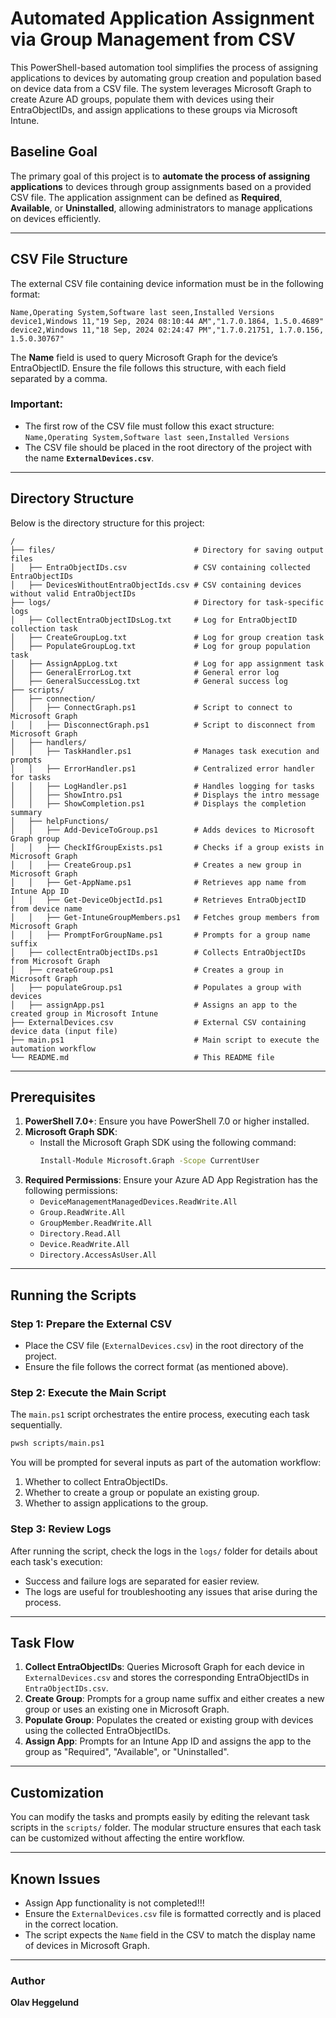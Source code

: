 # Automated Application Assignment via Group Management from CSV

This PowerShell-based automation tool simplifies the process of assigning applications to devices by automating group creation and population based on device data from a CSV file. The system leverages Microsoft Graph to create Azure AD groups, populate them with devices using their EntraObjectIDs, and assign applications to these groups via Microsoft Intune.

## Baseline Goal

The primary goal of this project is to **automate the process of assigning applications** to devices through group assignments based on a provided CSV file. The application assignment can be defined as **Required**, **Available**, or **Uninstalled**, allowing administrators to manage applications on devices efficiently.

---

## CSV File Structure

The external CSV file containing device information must be in the following format:

```
Name,Operating System,Software last seen,Installed Versions
device1,Windows 11,"19 Sep, 2024 08:10:44 AM","1.7.0.1864, 1.5.0.4689"
device2,Windows 11,"18 Sep, 2024 02:24:47 PM","1.7.0.21751, 1.7.0.156, 1.5.0.30767"
```

The **Name** field is used to query Microsoft Graph for the device’s EntraObjectID. Ensure the file follows this structure, with each field separated by a comma.

### Important:
- The first row of the CSV file must follow this exact structure:  
  `Name,Operating System,Software last seen,Installed Versions`
- The CSV file should be placed in the root directory of the project with the name **`ExternalDevices.csv`**.

---

## Directory Structure

Below is the directory structure for this project:

```
/
├── files/                               # Directory for saving output files
│   ├── EntraObjectIDs.csv               # CSV containing collected EntraObjectIDs
│   ├── DevicesWithoutEntraObjectIds.csv # CSV containing devices without valid EntraObjectIDs
├── logs/                                # Directory for task-specific logs
│   ├── CollectEntraObjectIDsLog.txt     # Log for EntraObjectID collection task
│   ├── CreateGroupLog.txt               # Log for group creation task
│   ├── PopulateGroupLog.txt             # Log for group population task
│   ├── AssignAppLog.txt                 # Log for app assignment task
│   ├── GeneralErrorLog.txt              # General error log
│   ├── GeneralSuccessLog.txt            # General success log
├── scripts/
│   ├── connection/
│   │   ├── ConnectGraph.ps1             # Script to connect to Microsoft Graph
│   │   ├── DisconnectGraph.ps1          # Script to disconnect from Microsoft Graph
│   ├── handlers/
│   │   ├── TaskHandler.ps1              # Manages task execution and prompts
│   │   ├── ErrorHandler.ps1             # Centralized error handler for tasks
│   │   ├── LogHandler.ps1               # Handles logging for tasks
│   │   ├── ShowIntro.ps1                # Displays the intro message
│   │   ├── ShowCompletion.ps1           # Displays the completion summary
│   ├── helpFunctions/
│   │   ├── Add-DeviceToGroup.ps1        # Adds devices to Microsoft Graph group
│   │   ├── CheckIfGroupExists.ps1       # Checks if a group exists in Microsoft Graph
│   │   ├── CreateGroup.ps1              # Creates a new group in Microsoft Graph
│   │   ├── Get-AppName.ps1              # Retrieves app name from Intune App ID
│   │   ├── Get-DeviceObjectId.ps1       # Retrieves EntraObjectID from device name
│   │   ├── Get-IntuneGroupMembers.ps1   # Fetches group members from Microsoft Graph
│   │   ├── PromptForGroupName.ps1       # Prompts for a group name suffix
│   ├── collectEntraObjectIDs.ps1        # Collects EntraObjectIDs from Microsoft Graph
│   ├── createGroup.ps1                  # Creates a group in Microsoft Graph
│   ├── populateGroup.ps1                # Populates a group with devices
│   ├── assignApp.ps1                    # Assigns an app to the created group in Microsoft Intune
├── ExternalDevices.csv                  # External CSV containing device data (input file)
├── main.ps1                             # Main script to execute the automation workflow
└── README.md                            # This README file
```

---

## Prerequisites

1. **PowerShell 7.0+**: Ensure you have PowerShell 7.0 or higher installed.
2. **Microsoft Graph SDK**:
   - Install the Microsoft Graph SDK using the following command:
     ```bash
     Install-Module Microsoft.Graph -Scope CurrentUser
     ```
3. **Required Permissions**: Ensure your Azure AD App Registration has the following permissions:
   - `DeviceManagementManagedDevices.ReadWrite.All`
   - `Group.ReadWrite.All`
   - `GroupMember.ReadWrite.All`
   - `Directory.Read.All`
   - `Device.ReadWrite.All`
   - `Directory.AccessAsUser.All`

---

## Running the Scripts

### Step 1: Prepare the External CSV

- Place the CSV file (`ExternalDevices.csv`) in the root directory of the project.
- Ensure the file follows the correct format (as mentioned above).

### Step 2: Execute the Main Script

The `main.ps1` script orchestrates the entire process, executing each task sequentially.

```bash
pwsh scripts/main.ps1
```

You will be prompted for several inputs as part of the automation workflow:
1. Whether to collect EntraObjectIDs.
2. Whether to create a group or populate an existing group.
3. Whether to assign applications to the group.

### Step 3: Review Logs

After running the script, check the logs in the `logs/` folder for details about each task's execution:
- Success and failure logs are separated for easier review.
- The logs are useful for troubleshooting any issues that arise during the process.

---

## Task Flow

1. **Collect EntraObjectIDs**: Queries Microsoft Graph for each device in `ExternalDevices.csv` and stores the corresponding EntraObjectIDs in `EntraObjectIDs.csv`.
2. **Create Group**: Prompts for a group name suffix and either creates a new group or uses an existing one in Microsoft Graph.
3. **Populate Group**: Populates the created or existing group with devices using the collected EntraObjectIDs.
4. **Assign App**: Prompts for an Intune App ID and assigns the app to the group as "Required", "Available", or "Uninstalled".

---

## Customization

You can modify the tasks and prompts easily by editing the relevant task scripts in the `scripts/` folder. The modular structure ensures that each task can be customized without affecting the entire workflow.

---

## Known Issues

- Assign App functionality is not completed!!!
- Ensure the `ExternalDevices.csv` file is formatted correctly and is placed in the correct location.
- The script expects the `Name` field in the CSV to match the display name of devices in Microsoft Graph.

---


### Author

**Olav Heggelund**
